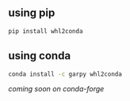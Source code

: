 
## using pip

```bash
pip install whl2conda
```

## using conda

```bash
conda install -c garpy whl2conda
```

*coming soon on conda-forge*

